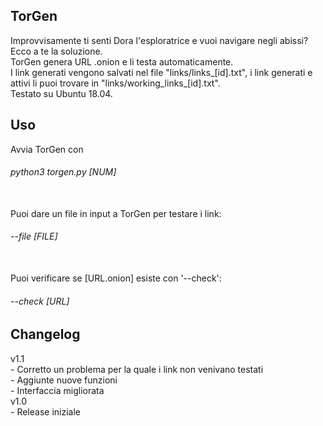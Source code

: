 <h2>TorGen</h2>
 Improvvisamente ti senti Dora l'esploratrice e vuoi navigare negli abissi? Ecco a te la soluzione. <br>
 TorGen genera URL .onion e li testa automaticamente.<br>
 I link generati vengono salvati nel file "links/links_[id].txt", i link generati e attivi li puoi trovare in "links/working_links_[id].txt".
 <br>
 Testato su Ubuntu 18.04.

<h2>Uso</h2>
 Avvia TorGen con
 <h6>python3 torgen.py [NUM]</h6><br>
 Puoi dare un file in input a TorGen per testare i link:
 <h6>--file [FILE]</h6><br>
 Puoi verificare se [URL.onion] esiste con '--check':
 <h6>--check [URL]</h6>


<h2>Changelog</h2>
v1.1<br>
    - Corretto un problema per la quale i link non venivano testati<br>
    - Aggiunte nuove funzioni<br>
    - Interfaccia migliorata<br>
v1.0<br>
    - Release iniziale<br>


